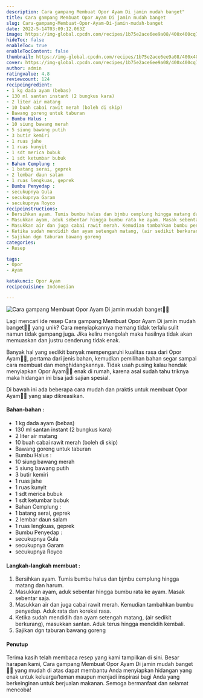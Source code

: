 ```yaml
---
description: Cara gampang Membuat Opor Ayam Di jamin mudah banget"
title: Cara gampang Membuat Opor Ayam Di jamin mudah banget
slug: Cara-gampang-Membuat-Opor-Ayam-Di-jamin-mudah-banget
date: 2022-5-14T03:09:12.063Z
image: https://img-global.cpcdn.com/recipes/1b75e2ace6ee9a08/400x400cq70/photo.jpg
hideToc: false
enableToc: true
enableTocContent: false
thumbnail: https://img-global.cpcdn.com/recipes/1b75e2ace6ee9a08/400x400cq70/photo.jpg
cover: https://img-global.cpcdn.com/recipes/1b75e2ace6ee9a08/400x400cq70/photo.jpg
author: admin
ratingvalue: 4.8
reviewcount: 124
recipeingredient:
- 1 kg dada ayam (bebas)
- 130 ml santan instant (2 bungkus kara)
- 2 liter air matang
- 10 buah cabai rawit merah (boleh di skip)
- Bawang goreng untuk taburan
- Bumbu Halus :
- 10 siung bawang merah
- 5 siung bawang putih
- 3 butir kemiri
- 1 ruas jahe
- 1 ruas kunyit
- 1 sdt merica bubuk
- 1 sdt ketumbar bubuk
- Bahan Cemplung :
- 1 batang serai, geprek
- 2 lembar daun salam
- 1 ruas lengkuas, geprek
- Bumbu Penyedap :
- secukupnya Gula
- secukupnya Garam
- secukupnya Royco
recipeinstructions:
- Bersihkan ayam. Tumis bumbu halus dan bjmbu cemplung hingga matang dan harum.
- Masukkan ayam, aduk sebentar hingga bumbu rata ke ayam. Masak sebentar saja.
- Masukkan air dan juga cabai rawit merah. Kemudian tambahkan bumbu penyedap. Aduk rata dan koreksi rasa.
- Ketika sudah mendidih dan ayam setengah matang, (air sedikit berkurang), masukkan santan. Aduk terus hingga mendidih kembali.
- Sajikan dgn taburan bawang goreng
categories:
- Resep

tags:
- Opor
- Ayam

katakunci: Opor Ayam
recipecuisine: Indonesian

---
```


![Cara gampang Membuat Opor Ayam Di jamin mudah banget👩‍🍳](https://img-global.cpcdn.com/recipes/1b75e2ace6ee9a08/400x400cq70/photo.jpg)

Lagi mencari ide resep Cara gampang Membuat Opor Ayam Di jamin mudah banget👩‍🍳 yang unik? Cara menyiapkannya memang tidak terlalu sulit namun tidak gampang juga. Jika keliru mengolah maka hasilnya tidak akan memuaskan dan justru cenderung tidak enak.

Banyak hal yang sedikit banyak mempengaruhi kualitas rasa dari Opor Ayam👩‍🍳, pertama dari jenis bahan, kemudian pemilihan bahan segar sampai cara membuat dan menghidangkannya. Tidak usah pusing kalau hendak menyiapkan Opor Ayam👩‍🍳 enak di rumah, karena asal sudah tahu triknya maka hidangan ini bisa jadi sajian spesial.

Di bawah ini ada beberapa cara mudah dan praktis untuk membuat Opor Ayam👩‍🍳 yang siap dikreasikan.

<!--inarticleads1-->

#### Bahan-bahan :

- 1 kg dada ayam (bebas)
- 130 ml santan instant (2 bungkus kara)
- 2 liter air matang
- 10 buah cabai rawit merah (boleh di skip)
- Bawang goreng untuk taburan
- Bumbu Halus :
- 10 siung bawang merah
- 5 siung bawang putih
- 3 butir kemiri
- 1 ruas jahe
- 1 ruas kunyit
- 1 sdt merica bubuk
- 1 sdt ketumbar bubuk
- Bahan Cemplung :
- 1 batang serai, geprek
- 2 lembar daun salam
- 1 ruas lengkuas, geprek
- Bumbu Penyedap :
- secukupnya Gula
- secukupnya Garam
- secukupnya Royco

<!--inarticleads2-->

#### Langkah-langkah membuat :

1. Bersihkan ayam. Tumis bumbu halus dan bjmbu cemplung hingga matang dan harum.
1. Masukkan ayam, aduk sebentar hingga bumbu rata ke ayam. Masak sebentar saja.
1. Masukkan air dan juga cabai rawit merah. Kemudian tambahkan bumbu penyedap. Aduk rata dan koreksi rasa.
1. Ketika sudah mendidih dan ayam setengah matang, (air sedikit berkurang), masukkan santan. Aduk terus hingga mendidih kembali.
1. Sajikan dgn taburan bawang goreng

#### Penutup

Terima kasih telah membaca resep yang kami tampilkan di sini. Besar harapan kami, Cara gampang Membuat Opor Ayam Di jamin mudah banget👩‍🍳 yang mudah di atas dapat membantu Anda menyiapkan hidangan yang enak untuk keluarga/teman maupun menjadi inspirasi bagi Anda yang berkeinginan untuk berjualan makanan. Semoga bermanfaat dan selamat mencoba!